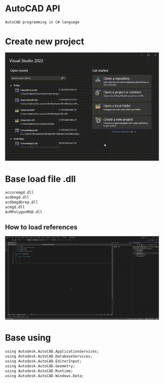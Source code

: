 # AutoCAD API
    AutoCAD programming in C# language

# Create new project
<p align="middle">
  <img src="./newProject.gif">
</p>

# Base load file .dll
    accoremgd.dll
    acdbmgd.dll
    acdbmgdbrep.dll
    acmgd.dll
    AcMPolygonMGD.dll
## How to load references
<p align="middle">
  <img src="./AutoCAD.NET/01.References/loadReferences.gif">
</p>

# Base using
    using Autodesk.AutoCAD.ApplicationServices;
    using Autodesk.AutoCAD.DatabaseServices;
    using Autodesk.AutoCAD.EditorInput;
    using Autodesk.AutoCAD.Geometry;
    using Autodesk.AutoCAD.Runtime;
    using Autodesk.AutoCAD.Windows.Data;
